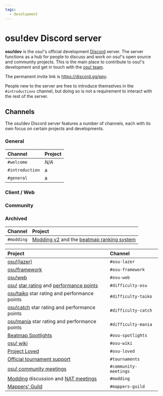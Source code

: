 ```yaml
---
tags:
  - development
---
```


# osu!dev Discord server

**osu!dev** is the osu!'s official development [Discord](https://discordapp.com) server. The server functions as a hub for people to discuss and work on osu!'s open source and community projects. This is the main place to contribute to osu!'s development and get in touch with the [osu! team](/wiki/People/osu!_team).

The permanent invite link is <https://discord.gg/ppy>.

People new to the server are free to introduce themselves in the `#introductions` channel, but doing so is not a requirement to interact with the rest of the server.

## Channels

The osu!dev Discord server features a number of channels, each with its own focus on certain projects and developments.

### General

| Channel | Project |
| :-- | :-- |
| `#welcome` | *N/A* |
| `#introduction` | a |
| `#general` | a |

### Client / Web

### Community

### Archived

| Channel | Project |
| :-- | :-- |
| `#modding` | [Modding v2](/wiki/Beatmap_discussion) and the [beatmap ranking system](Beatmap_ranking_procedure) |

| Project | Channel |
| :-- | :-- |
| [osu!(lazer)](/wiki/Client/Release_stream/Lazer) | `#osu-lazer` |
| [osu!framework](https://github.com/ppy/osu-framework) | `#osu-framework` |
| [osu!web](https://github.com/ppy/osu-web) | `#osu-web` |
| [osu!](/wiki/Game_mode/osu!) [star rating](/wiki/Beatmap/Star_rating) and [performance points](/wiki/Performance_points) | `#difficulty-osu` |
| [osu!taiko](/wiki/Game_mode/osu!taiko) star rating and performance points | `#difficulty-taiko` |
| [osu!catch](/wiki/Game_mode/osu!catch) star rating and performance points | `#difficulty-catch` |
| [osu!mania](/wiki/Game_mode/osu!mania) star rating and performance points | `#difficulty-mania` |
| [Beatmap Spotlights](/wiki/Beatmap_Spotlights) | `#osu-spotlights` |
| [osu! wiki](https://github.com/ppy/osu-wiki) | `#osu-wiki` |
| [Project Loved](/wiki/Community/Project_Loved) | `#osu-loved` |
| [Official tournament support](/wiki/Tournaments/Official_support) | `#tournaments` |
| [osu! community meetings](/wiki/Community/osu!_community_meetings) | `#community-meetings` |
| [Modding](/wiki/Modding) discussion and [NAT meetings](/wiki/People/Nomination_Assessment_Team/NAT_meetings) | `#modding` |
| [Mappers' Guild](/wiki/Community/Mappers_Guild) | `#mappers-guild` |
